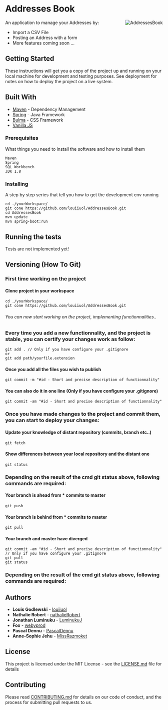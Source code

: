 # Addresses Book
<img src="https://image.flaticon.com/icons/svg/148/148988.svg" title="AddressesBook" alt="AddressesBook" align="right">

An application to manage your Addresses by: 
* Import a CSV File 
* Posting an Address with a form
* More features coming soon ...

## Getting Started

These instructions will get you a copy of the project up and running on your local machine for development and testing purposes. See deployment for notes on how to deploy the project on a live system.

## Built With

* [Maven](https://maven.apache.org/) - Dependency Management
* [Spring](https://spring.io/) - Java Framework
* [Bulma](https://bulma.io/documentation/) - CSS Framework
* [Vanilla JS](https://developer.mozilla.org/en-US/docs/Web/JavaScript)

### Prerequisites

What things you need to install the software and how to install them

```
Maven
Spring
SQL Workbench
JDK 1.8 
```

### Installing

A step by step series that tell you how to get the development env running

```
cd ./yourWorkspace/
git cone https://github.com/louiiuol/AddressesBook.git
cd AddressesBook
mvn update
mvn spring-boot:run
```

## Running the tests

Tests are not implemented yet!



## Versioning (How To Git)

### First time working on the project
#### Clone project in your workspace
```
cd ./yourWorkspace/
git cone https://github.com/louiiuol/AddressesBook.git
```
###### You can now start working on the project, implementing functionnalities.. 

### Every time you add a new functionnality, and the project is stable, you can certify your changes work as follow:
```
git add . // Only if you have configure your .gitignore
or
git add path/yourfile.extension
```

#### Once you add all the files you wish to publish 
```
git commit -m "#id - Short and precise description of functionnality"
```
#### You can also do it in one line (Only if you have configure your .gitignore)
```
git commit -am "#id - Short and precise description of functionnality"
```

### Once you have made changes to the project and commit them, you can start to deploy your changes:
#### Update your knowledge of distant repository (commits, branch etc..)
```
git fetch
```
#### Show differences between your local repository and the distant one 
```
git status
```

### Depending on the result of the cmd git status above, following commands are required: 
#### Your branch is ahead from * commits to master
```
git push
```
#### Your branch is behind from * commits to master
```
git pull
```
#### Your branch and master have diverged
```
git commit -am "#id - Short and precise description of functionnality" // Only if you have configure your .gitignore
git pull
git status
```

### Depending on the result of the cmd git status above, following commands are required: 


## Authors

* **Louis Godlewski**  - [louiiuol](https://github.com/louiiuol)
* **Nathalie Robert**  - [nathalieRobert](https://github.com/nathalieRobert)
* **Jonathan Luminuku**  - [LuminukuJ](https://github.com/LuminukuJ)
* **Fox**  - [webyprod](https://github.com/webyprod)
* **Pascal Dennu**  - [PascalDennu](https://github.com/PascalDennu)
* **Anne-Sophie Jehu**  - [MissRazmoket](https://github.com/MissRazmoket)


## License

This project is licensed under the MIT License - see the [LICENSE.md](LICENSE.md) file for details

## Contributing

Please read [CONTRIBUTING.md](https://gist.github.com/louiiuol/f1ca9436c877c85f39f20e683ed64156) for details on our code of conduct, and the process for submitting pull requests to us.
